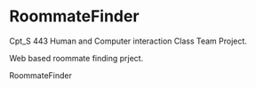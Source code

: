 # RoommateFinder

Cpt_S 443 Human and Computer interaction Class Team Project.

Web based roommate finding prject.

RoommateFinder
